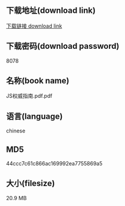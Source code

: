 ## 下载地址(download link)
[下载链接 download link](https://voluble-croquembouche-d321dc.netlify.app/?s=JS%E6%9D%83%E5%A8%81%E6%8C%87%E5%8D%97.pdf)

## 下载密码(download password)
8078

## 名称(book name)
JS权威指南.pdf.pdf

## 语言(language)
chinese

## MD5
44ccc7c61c866ac169992ea7755869a5

## 大小(filesize)
20.9 MB
